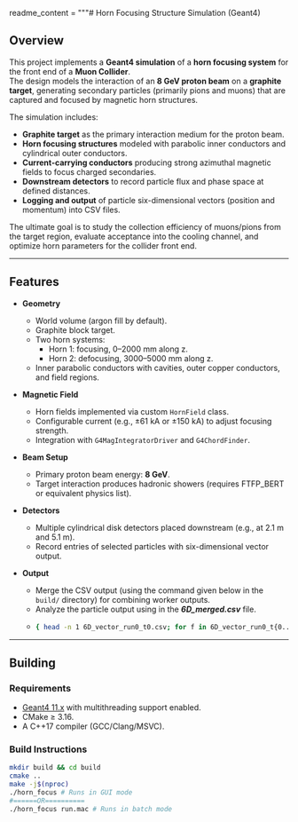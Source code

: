 readme_content = """# Horn Focusing Structure Simulation (Geant4)

## Overview
This project implements a **Geant4 simulation** of a **horn focusing system** for the front end of a **Muon Collider**.  
The design models the interaction of an **8 GeV proton beam** on a **graphite target**, generating secondary particles (primarily pions and muons) that are captured and focused by magnetic horn structures.  

The simulation includes:
- **Graphite target** as the primary interaction medium for the proton beam.  
- **Horn focusing structures** modeled with parabolic inner conductors and cylindrical outer conductors.  
- **Current-carrying conductors** producing strong azimuthal magnetic fields to focus charged secondaries.  
- **Downstream detectors** to record particle flux and phase space at defined distances.  
- **Logging and output** of particle six-dimensional vectors (position and momentum) into CSV files.  

The ultimate goal is to study the collection efficiency of muons/pions from the target region, evaluate acceptance into the cooling channel, and optimize horn parameters for the collider front end.

---

## Features
- **Geometry**  
  - World volume (argon fill by default).  
  - Graphite block target.  
  - Two horn systems:  
    - Horn 1: focusing, 0–2000 mm along z.  
    - Horn 2: defocusing, 3000–5000 mm along z.  
  - Inner parabolic conductors with cavities, outer copper conductors, and field regions.  

- **Magnetic Field**  
  - Horn fields implemented via custom `HornField` class.  
  - Configurable current (e.g., ±61 kA or ±150 kA) to adjust focusing strength.  
  - Integration with `G4MagIntegratorDriver` and `G4ChordFinder`.  

- **Beam Setup**  
  - Primary proton beam energy: **8 GeV**.  
  - Target interaction produces hadronic showers (requires FTFP_BERT or equivalent physics list).  

- **Detectors**  
  - Multiple cylindrical disk detectors placed downstream (e.g., at 2.1 m and 5.1 m).  
  - Record entries of selected particles with six-dimensional vector output.  

- **Output**   
  - Merge the CSV output (using the command given below in the `build/` directory) for combining worker outputs. 
  - Analyze the particle output using in the ***6D_merged.csv*** file.  
  - ```bash
    { head -n 1 6D_vector_run0_t0.csv; for f in 6D_vector_run0_t{0..$(nproc)-1}.csv; do tail -n +2 "$f"; done; } > 6D_merged.csv
    

---

## Building
### Requirements
- [Geant4 11.x](https://geant4.web.cern.ch) with multithreading support enabled.  
- CMake ≥ 3.16.  
- A C++17 compiler (GCC/Clang/MSVC).  

### Build Instructions
```bash
mkdir build && cd build
cmake ..
make -j$(nproc)
./horn_focus # Runs in GUI mode
#======OR==========
./horn_focus run.mac # Runs in batch mode

